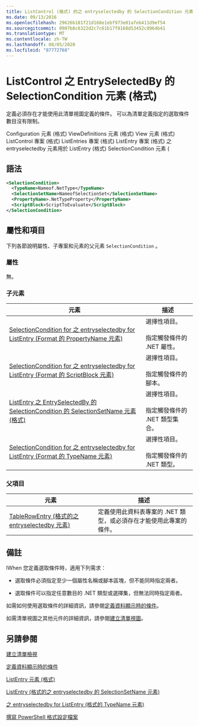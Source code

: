 ```yaml
---
title: ListControl (格式) 的之 entryselectedby 的 SelectionCondition 元素 |Microsoft Docs
ms.date: 09/13/2016
ms.openlocfilehash: 29626b181f21d168e1ebf973e01afeb411d9ef54
ms.sourcegitcommit: 0907b8c6322d2c7c61b17f8168d53452c8964b41
ms.translationtype: MT
ms.contentlocale: zh-TW
ms.lasthandoff: 08/05/2020
ms.locfileid: "87772768"
---
```

# <a name="selectioncondition-element-for-entryselectedby-for-listcontrol-format"></a>ListControl 之 EntrySelectedBy 的 SelectionCondition 元素 (格式)

定義必須存在才能使用此清單視圖定義的條件。 可以為清單定義指定的選取條件數目沒有限制。

Configuration 元素 (格式) ViewDefinitions 元素 (格式) View 元素 (格式) ListControl 專案 (格式) ListEntries 專案 (格式) ListEntry 專案 (格式) 之 entryselectedby 元素用於 ListEntry (格式) SelectionCondition 元素 (

## <a name="syntax"></a>語法

```xml
<SelectionCondition>
  <TypeName>Nameof.NetType</TypeName>
  <SelectionSetName>NameofSelectionSet</SelectionSetName>
  <PropertyName>.NetTypeProperty</PropertyName>
  <ScriptBlock>ScriptToEvaluate</ScriptBlock>
</SelectionCondition>
```

## <a name="attributes-and-elements"></a>屬性和項目

下列各節說明屬性、子專案和元素的父元素 `SelectionCondition` 。

### <a name="attributes"></a>屬性

無。

### <a name="child-elements"></a>子元素

|元素|描述|
|-------------|-----------------|
|[SelectionCondition for 之 entryselectedby for ListEntry (Format 的 PropertyName 元素) ](./propertyname-element-for-selectioncondition-for-entryselectedby-for-listcontrol-format.md)|選擇性項目。<br /><br /> 指定觸發條件的 .NET 屬性。|
|[SelectionCondition for 之 entryselectedby for ListEntry (Format 的 ScriptBlock 元素) ](./scriptblock-element-for-selectioncondition-for-entryselectedby-for-listcontrol-format.md)|選擇性項目。<br /><br /> 指定觸發條件的腳本。|
|[ListEntry 之 EntrySelectedBy 的 SelectionCondition 的 SelectionSetName 元素 (格式)](./selectionsetname-element-for-selectioncondition-for-entryselectedby-for-listentry-format.md)|選擇性項目。<br /><br /> 指定觸發條件的 .NET 類型集合。|
|[SelectionCondition for 之 entryselectedby for ListEntry (Format 的 TypeName 元素) ](./typename-element-for-selectioncondition-for-entryselectedby-for-listcontrol-format.md)|選擇性項目。<br /><br /> 指定觸發條件的 .NET 類型。|

### <a name="parent-elements"></a>父項目

|元素|描述|
|-------------|-----------------|
|[TableRowEntry (格式的之 entryselectedby 元素) ](./entryselectedby-element-for-tablerowentry-for-tablecontrol-format.md)|定義使用此資料表專案的 .NET 類型，或必須存在才能使用此專案的條件。|

## <a name="remarks"></a>備註

lWhen 您定義選取條件時，適用下列需求：

- 選取條件必須指定至少一個屬性名稱或腳本區塊，但不能同時指定兩者。

- 選取條件可以指定任意數目的 .NET 類型或選擇集，但無法同時指定兩者。

如需如何使用選取條件的詳細資訊，請參閱[定義資料顯示時的條件](./defining-conditions-for-displaying-data.md)。

如需清單視圖之其他元件的詳細資訊，請參閱[建立清單視圖](./creating-a-list-view.md)。

## <a name="see-also"></a>另請參閱

[建立清單檢視](./creating-a-list-view.md)

[定義資料顯示時的條件](./defining-conditions-for-displaying-data.md)

[ListEntry 元素 (格式) ](./listentry-element-for-listcontrol-format.md)

[ListEntry (格式的之 entryselectedby 的 SelectionSetName 元素) ](./selectionsetname-element-for-entryselectedby-for-listcontrol-format.md)

[之 entryselectedby for ListEntry (格式的 TypeName 元素) ](/powershell/scripting/developer/format/typename-element-for-entryselectedby-for-listcontrol-format)

[撰寫 PowerShell 格式設定檔案](./writing-a-powershell-formatting-file.md)
